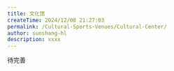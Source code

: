 ```yaml
---
title: 文化馆
createTime: 2024/12/08 21:27:03
permalink: /Cultural-Sports-Venues/Cultural-Center/
author: sunshang-hl
description: xxxx
---
```

待完善